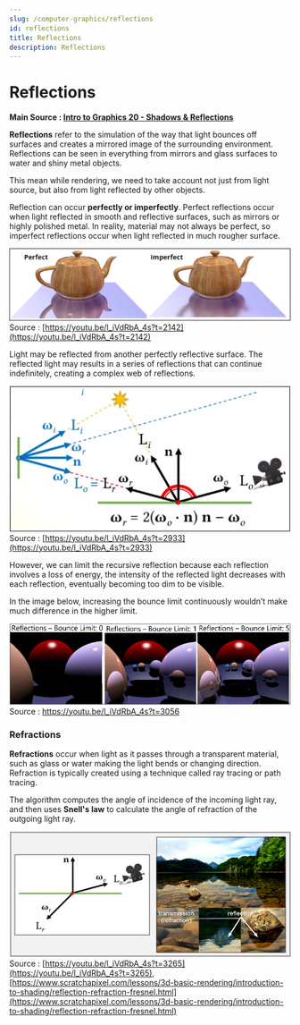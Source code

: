 ```yaml
---
slug: /computer-graphics/reflections
id: reflections
title: Reflections
description: Reflections
---
```

# Reflections

**Main Source : [Intro to Graphics 20 - Shadows & Reflections](https://youtu.be/l_iVdRbA_4s)**

**Reflections** refer to the simulation of the way that light bounces off surfaces and creates a mirrored image of the surrounding environment. Reflections can be seen in everything from mirrors and glass surfaces to water and shiny metal objects.

This mean while rendering, we need to take account not just from light source, but also from light reflected by other objects.

Reflection can occur **perfectly or imperfectly**. Perfect reflections occur when light reflected in smooth and reflective surfaces, such as mirrors or highly polished metal. In reality, material may not always be perfect, so imperfect reflections occur when light reflected in much rougher surface.

![Comparison between perfectly reflected object and imperfect](./perfect-imperfect-comparison.png)  
Source : [https://youtu.be/l_iVdRbA_4s?t=2142](https://youtu.be/l_iVdRbA_4s?t=2142)

Light may be reflected from another perfectly reflective surface. The reflected light may results in a series of reflections that can continue indefinitely, creating a complex web of reflections.

![A complex web of light reflections](./complex-reflection.png)  
Source : [https://youtu.be/l_iVdRbA_4s?t=2933](https://youtu.be/l_iVdRbA_4s?t=2933)

However, we can limit the recursive reflection because each reflection involves a loss of energy, the intensity of the reflected light decreases with each reflection, eventually becoming too dim to be visible.

In the image below, increasing the bounce limit continuously wouldn’t make much difference in the higher limit.

![A few sphere reflected each other creating a recursive reflection with higher bounce limit](./bounce-limit.png)  
Source : https://youtu.be/l_iVdRbA_4s?t=3056

### Refractions

**Refractions** occur when light as it passes through a transparent material, such as glass or water making the light bends or changing direction. Refraction is typically created using a technique called ray tracing or path tracing.

The algorithm computes the angle of incidence of the incoming light ray, and then uses **Snell's law** to calculate the angle of refraction of the outgoing light ray.

![A refraction occur in the rocky lake](./refraction.png)  
Source : [https://youtu.be/l_iVdRbA_4s?t=3265](https://youtu.be/l_iVdRbA_4s?t=3265), [https://www.scratchapixel.com/lessons/3d-basic-rendering/introduction-to-shading/reflection-refraction-fresnel.html](https://www.scratchapixel.com/lessons/3d-basic-rendering/introduction-to-shading/reflection-refraction-fresnel.html)